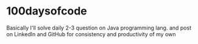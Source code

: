 # 100daysofcode
Basically I'll solve daily 2-3 question on Java programming lang. and post on LinkedIn and GitHub for consistency and productivity of my own
